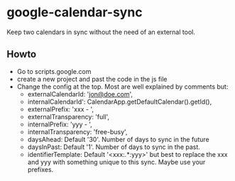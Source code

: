 # google-calendar-sync
Keep two calendars in sync without the need of an external tool.


## Howto
- Go to scripts.google.com
- create a new project and past the code in the js file
- Change the config at the top. Most are well explained by comments but:
  - externalCalendarId: 'jon@doe.com',
  - internalCalendarId': CalendarApp.getDefaultCalendar().getId(),
  - externalPrefix: 'xxx - ',
  - externalTransparency: 'full',
  - internalPrefix: 'yyy - ',
  - internalTransparency: 'free-busy',
  - daysAhead: Default '30'. Number of days to sync in the future
  - daysInPast: Default '1'. Number of days to sync in the past. 
  - identifierTemplate: Default '&lt;xxx:.*:yyy&gt;' but best to replace the xxx and yyy with something unique to this sync. Maybe use your prefixes.
